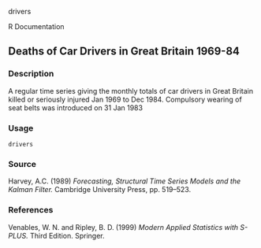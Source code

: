 drivers

R Documentation

##  Deaths of Car Drivers in Great Britain 1969-84

### Description

A regular time series giving the monthly totals of car drivers in Great
Britain killed or seriously injured Jan 1969 to Dec 1984\. Compulsory wearing
of seat belts was introduced on 31 Jan 1983

### Usage

    
    drivers

### Source

Harvey, A.C. (1989) _Forecasting, Structural Time Series Models and the Kalman
Filter._ Cambridge University Press, pp. 519–523.

### References

Venables, W. N. and Ripley, B. D. (1999) _Modern Applied Statistics with
S-PLUS._ Third Edition. Springer.

